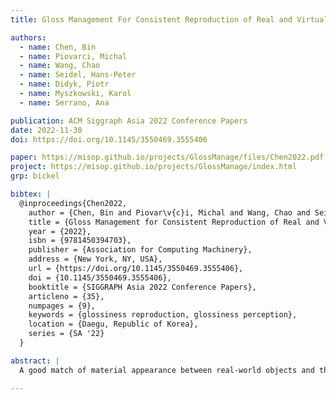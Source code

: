 ```yaml
---
title: Gloss Management For Consistent Reproduction of Real and Virtual Objects

authors:
  - name: Chen, Bin
  - name: Piovarci, Michal
  - name: Wang, Chao
  - name: Seidel, Hans-Peter
  - name: Didyk, Piotr
  - name: Myszkowski, Karol
  - name: Serrano, Ana

publication: ACM Siggraph Asia 2022 Conference Papers
date: 2022-11-30
doi: https://doi.org/10.1145/3550469.3555406

paper: https://misop.github.io/projects/GlossManage/files/Chen2022.pdf
project: https://misop.github.io/projects/GlossManage/index.html
grp: bickel

bibtex: |
  @inproceedings{Chen2022,
    author = {Chen, Bin and Piovar\v{c}i, Michal and Wang, Chao and Seidel, Hans-Peter and Didyk, Piotr and Myszkowski, Karol and Serrano, Ana},
    title = {Gloss Management for Consistent Reproduction of Real and Virtual Objects},
    year = {2022},
    isbn = {9781450394703},
    publisher = {Association for Computing Machinery},
    address = {New York, NY, USA},
    url = {https://doi.org/10.1145/3550469.3555406},
    doi = {10.1145/3550469.3555406},
    booktitle = {SIGGRAPH Asia 2022 Conference Papers},
    articleno = {35},
    numpages = {9},
    keywords = {glossiness reproduction, glossiness perception},
    location = {Daegu, Republic of Korea},
    series = {SA '22}
  }

abstract: |
  A good match of material appearance between real-world objects and their digital on-screen representations is critical for many applications such as fabrication, design, and e-commerce. However, faithful appearance reproduction is challenging, especially for complex phenomena, such as gloss. In most cases, the view-dependent nature of gloss and the range of luminance values required for reproducing glossy materials exceeds the current capabilities of display devices. As a result, appearance reproduction poses significant problems even with accurately rendered images. This paper studies the gap between the gloss perceived from real-world objects and their digital counterparts. Based on our psychophysical experiments on a wide range of 3D printed samples and their corresponding photographs, we derive insights on the influence of geometry, illumination, and the display's brightness and measure the change in gloss appearance due to the display limitations. Our evaluation experiments demonstrate that using the prediction to correct material parameters in a rendering system improves the match of gloss appearance between real objects and their visualization on a display device. 

---
```

